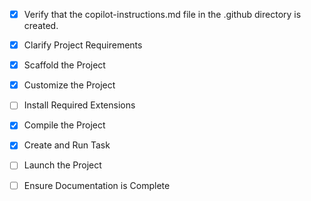 <!-- Use this file to provide workspace-specific custom instructions to Copilot. For more details, visit https://code.visualstudio.com/docs/copilot/copilot-customization#_use-a-githubcopilotinstructionsmd-file -->
- [x] Verify that the copilot-instructions.md file in the .github directory is created.

- [x] Clarify Project Requirements
	<!-- Project: Vulnerable Web Application for CTF using Node.js/Express.js with EJS templating, MongoDB, and specific vulnerabilities -->

- [x] Scaffold the Project
	<!-- Creating project structure manually with all necessary files and folders -->

- [x] Customize the Project
	<!-- Created vulnerable web application with Node.js/Express.js, EJS templates, MongoDB models, and intentional security flaws for CTF training -->

- [ ] Install Required Extensions
	<!-- No specific extensions required -->

- [x] Compile the Project
	<!-- Dependencies installed successfully. Project is ready to run. -->

- [x] Create and Run Task
	<!-- Application successfully running with unified login system and MongoDB Atlas connection -->

- [ ] Launch the Project
	<!--
	Verify that all previous steps have been completed.
	Prompt user for debug mode, launch only if confirmed.
	 -->

- [ ] Ensure Documentation is Complete
	<!--
	Verify that all previous steps have been completed.
	Verify that README.md and the copilot-instructions.md file in the .github directory exists and contains current project information.
	Clean up the copilot-instructions.md file in the .github directory by removing all HTML comments.
	 -->